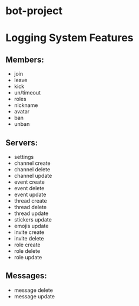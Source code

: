 # bot-project


# **Logging System Features**

## Members:
- join
- leave
- kick
- un/timeout
- roles
- nickname
- avatar
- ban
- unban

## Servers:
- settings
- channel create
- channel delete
- channel update
- event create
- event delete
- event update
- thread create
- thread delete
- thread update
- stickers update
- emojis update
- invite create
- invite delete
- role create
- role delete
- role update

## Messages:
- message delete
- message update

